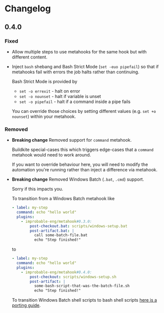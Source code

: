# Changelog

## 0.4.0

### Fixed

- Allow multiple steps to use metahooks for the same hook but with different content.
- Inject `bash` shebang and Bash Strict Mode (`set -euo pipefail`) so that if metahooks fail with errors the job halts rather than continuing.

  Bash Strict Mode is provided by
  - `set -o errexit` - halt on error
  - `set -o nounset` - halt if variable is unset
  - `set -o pipefail` - halt if a command inside a pipe fails

  You can override those choices by setting different values (e.g. `set +o nounset`) within your metahook.

### Removed

- **Breaking change** Removed support for `command` metahook.

    Buildkite special-cases this which triggers edge-cases that a `command` metahook would need to work around.

    If you want to override behaviour here, you will need to modify the automation you're running rather than inject a difference via metahook.

- **Breaking change** Removed Windows Batch (`.bat`, `.cmd`) support.

    Sorry if this impacts you.

    To transition from a Windows Batch metahook like

    ```yaml
    - label: my-step
      command: echo "hello world"
      plugins:
        - improbable-eng/metahook#0.3.0:
            post-checkout.bat: scripts/windows-setup.bat
            post-artifact.bat: |
              call some-batch-file.bat
              echo "Step finished!"
    ```

    to

    ```yaml
    - label: my-step
      command: echo "hello world"
      plugins:
        - improbable-eng/metahook#0.4.0:
            post-checkout: scripts/windows-setup.sh
            post-artifact: |
              some-bash-script-that-was-the-batch-file.sh
              echo "Step finished!"
    ```

    To transition Windows Batch shell scripts to bash shell scripts [here is a porting guide](https://www.tldp.org/LDP/abs/html/dosbatch.html).
